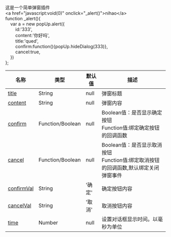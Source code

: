 这是一个简单弹窗插件<br> 
&lt;a href=&quot;javascript:void(0)&quot; onclick=&quot;_alert()&quot;&gt;nihao&lt;/a&gt;<br>
function _alert(){<br>
&nbsp;&nbsp;&nbsp;&nbsp;var a = new popUp.alert({  <br>
&nbsp;&nbsp;&nbsp;&nbsp;&nbsp;&nbsp;&nbsp;&nbsp;id:'333',  <br>
&nbsp;&nbsp;&nbsp;&nbsp;&nbsp;&nbsp;&nbsp;&nbsp;content:'你好吗',  <br>
&nbsp;&nbsp;&nbsp;&nbsp;&nbsp;&nbsp;&nbsp;&nbsp;title:'qued',  <br>
&nbsp;&nbsp;&nbsp;&nbsp;&nbsp;&nbsp;&nbsp;&nbsp;confirm:function(){popUp.hideDialog(333)},  <br>
&nbsp;&nbsp;&nbsp;&nbsp;&nbsp;&nbsp;&nbsp;&nbsp;cancel:true,  <br>
&nbsp;&nbsp;&nbsp;&nbsp;})  <br>
};  <br>
<table class="table">
        <thead>
            <tr>
            <th class="parameter">名称</th>
            <th class="type">类型</th>
            <th class="default">默认值</th>
            <th class="note">描述</th>
            </tr>
        </thead>
        <tbody>
            <tr>
                <td>
                    <a href="#title">title</a>
                </td>
                <td>String</td>
                <td>null</td>
                <td>弹窗标题</td>
            </tr>
            <tr>
            	<td>
                    <a href="#title">content</a>
                </td>
                <td>String</td>
                <td>null</td>
                <td>弹窗内容</td>
            </tr>
            <tr>
            	<td>
                    <a href="#title">confirm</a>
                </td>
                <td>Function/Boolean</td>
                <td>null</td>
                <td>Boolean值：是否显示确定按钮<br>Function值:绑定确定按钮的回调函数</td>
            </tr>
            <tr>
            	<td>
                    <a href="#title">cancel</a>
                </td>
                <td>Function/Boolean</td>
                <td>null</td>
                <td>Boolean值：是否显示取消按钮<br>Function值:绑定取消按钮的回调函数,默认绑定关闭弹窗事件</td>
            </tr>
            <tr>
            	<td>
                    <a href="#title">confirmVal</a>
                </td>
                <td>String</td>
                <td>'确定'</td>
                <td>确定按钮内容</td>
            </tr>
            <tr>
            	<td>
                    <a href="#title">cancelVal</a>
                </td>
                <td>String</td>
                <td>'取消'</td>
                <td>取消按钮内容</td>
            </tr>
            <tr>
            	<td>
                    <a href="#title">time</a>
                </td>
                <td>Number</td>
                <td>null</td>
                <td>设置对话框显示时间。以毫秒为单位</td>
            </tr>
        </tbody>
    </table>
